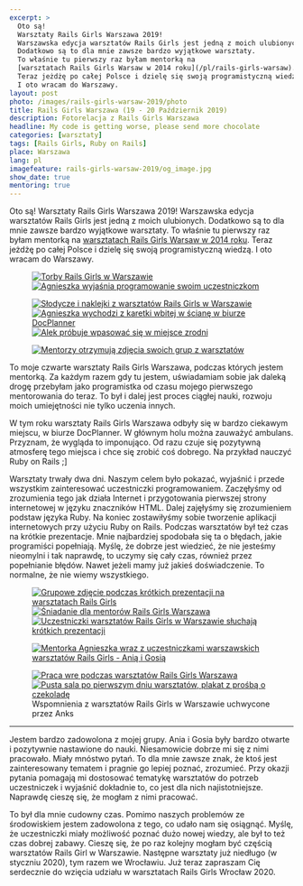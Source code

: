 ```yaml
---
excerpt: >
  Oto są!
  Warsztaty Rails Girls Warszawa 2019!
  Warszawska edycja warsztatów Rails Girls jest jedną z moich ulubionych.
  Dodatkowo są to dla mnie zawsze bardzo wyjątkowe warsztaty.
  To właśnie tu pierwszy raz byłam mentorką na
  [warsztatach Rails Girls Warsaw w 2014 roku](/pl/rails-girls-warsaw).
  Teraz jeżdżę po całej Polsce i dzielę się swoją programistyczną wiedzą.
  I oto wracam do Warszawy.
layout: post
photo: /images/rails-girls-warsaw-2019/photo
title: Rails Girls Warszawa (19 - 20 Październik 2019)
description: Fotorelacja z Rails Girls Warszawa
headline: My code is getting worse, please send more chocolate
categories: [warsztaty]
tags: [Rails Girls, Ruby on Rails]
place: Warszawa
lang: pl
imagefeature: rails-girls-warsaw-2019/og_image.jpg
show_date: true
mentoring: true
---
```


Oto są! Warsztaty Rails Girls Warszawa 2019! Warszawska edycja warsztatów Rails Girls jest jedną z moich ulubionych. Dodatkowo są to dla mnie zawsze bardzo wyjątkowe warsztaty. To właśnie tu pierwszy raz byłam mentorką na [warsztatach Rails Girls Warsaw w 2014 roku]({{site.baseurl}}/rails-girls-warsaw "Rails Girls Warszawa - pierwszy raz jako mentorka"). Teraz jeżdżę po całej Polsce i dzielę się swoją programistyczną wiedzą. I oto wracam do Warszawy.

<figure class='half'>
  <a href="{{ site.baseurl_root }}/images/rails-girls-warsaw-2019/01-rails-girls-bags.jpg">
    <img src="{{ site.baseurl_root }}/images/rails-girls-warsaw-2019/thumbs/01-rails-girls-bags.jpg"
         alt='Torby Rails Girls w Warszawie'>
  </a>
  <a href="{{ site.baseurl_root }}/images/rails-girls-warsaw-2019/02-agnieszka-teaching.jpg">
    <img src="{{ site.baseurl_root }}/images/rails-girls-warsaw-2019/thumbs/02-agnieszka-teaching.jpg"
         alt='Agnieszka wyjaśnia programowanie swoim uczestniczkom'>
  </a>
</figure>
<figure class='third'>
  <a href="{{ site.baseurl_root }}/images/rails-girls-warsaw-2019/03-rails-girls-sweets.jpg">
    <img src="{{ site.baseurl_root }}/images/rails-girls-warsaw-2019/thumbs/03-rails-girls-sweets.jpg"
         alt="Słodycze i naklejki z warsztatów Rails Girls w Warszawie">
  </a>
  <a href="{{ site.baseurl_root }}/images/rails-girls-warsaw-2019/04-rails-girls-ambulance.jpg">
    <img src="{{ site.baseurl_root }}/images/rails-girls-warsaw-2019/thumbs/04-rails-girls-ambulance.jpg"
         alt='Agnieszka wychodzi z karetki wbitej w ścianę w biurze DocPlanner'>
  </a>
  <a href="{{ site.baseurl_root }}/images/rails-girls-warsaw-2019/05-dead-mentor.jpg">
    <img src="{{ site.baseurl_root }}/images/rails-girls-warsaw-2019/thumbs/05-dead-mentor.jpg"
         alt='Alek próbuje wpasować się w miejsce zrodni'>
  </a>
</figure>
<figure>
  <a href="{{ site.baseurl_root }}/images/rails-girls-warsaw-2019/06-agnieszka-alek.jpg">
    <img src="{{ site.baseurl_root }}/images/rails-girls-warsaw-2019/thumbs/06-agnieszka-alek.jpg"
         alt='Mentorzy otrzymują zdjęcia swoich grup z warsztatów'>
  </a>
</figure>

To moje czwarte warsztaty Rails Girls Warszawa, podczas których jestem mentorką. Za każdym razem gdy tu jestem, uświadamiam sobie jak daleką drogę przebyłam jako programistka od czasu mojego pierwszego mentorowania do teraz. To był i dalej jest proces ciągłej nauki, rozwoju moich umiejętności nie tylko uczenia innych.

W tym roku warsztaty Rails Girls Warszawa odbyły się w bardzo ciekawym miejscu, w biurze DocPlanner. W głównym holu można zauważyć ambulans. Przyznam, że wygląda to imponująco. Od razu czuje się pozytywną atmosferę tego miejsca i chce się zrobić coś dobrego. Na przykład nauczyć Ruby on Rails ;]

Warsztaty trwały dwa dni. Naszym celem było pokazać, wyjaśnić i przede wszystkim zainteresować uczestniczki programowaniem. Zaczęłyśmy od zrozumienia tego jak działa Internet i przygotowania pierwszej strony internetowej w języku znaczników HTML. Dalej zajęłyśmy się zrozumieniem podstaw języka Ruby. Na koniec zostawiłyśmy sobie tworzenie aplikacji internetowych przy użyciu Ruby on Rails. Podczas warsztatów był też czas na krótkie prezentacje. Mnie najbardziej spodobała się ta o błędach, jakie programiści popełniają. Myślę, że dobrze jest wiedzieć, że nie jesteśmy nieomylni i tak naprawdę, to uczymy się cały czas, również przez popełnianie błędów. Nawet jeżeli mamy już jakieś doświadczenie. To normalne, że nie wiemy wszystkiego.

<figure class='third'>
  <a href="{{ site.baseurl_root }}/images/rails-girls-warsaw-2019/07-rails-girls-presentation.jpg">
    <img src="{{ site.baseurl_root }}/images/rails-girls-warsaw-2019/thumbs/07-rails-girls-presentation.jpg"
         alt='Grupowe zdjęcie podczas krótkich prezentacji na warsztatach Rails Girls'>
  </a>
  <a href="{{ site.baseurl_root }}/images/rails-girls-warsaw-2019/08-rails-girls-lunch.jpg">
    <img src="{{ site.baseurl_root }}/images/rails-girls-warsaw-2019/thumbs/08-rails-girls-lunch.jpg"
         alt='Śniadanie dla mentorów Rails Girls Warszawa'>
  </a>
  <a href="{{ site.baseurl_root }}/images/rails-girls-warsaw-2019/09-rails-girls-motivation-talks.jpg">
    <img src="{{ site.baseurl_root }}/images/rails-girls-warsaw-2019/thumbs/09-rails-girls-motivation-talks.jpg"
         alt='Uczestniczki warsztatów Rails Girls w Warszawie słuchają krótkich prezentacji'>
  </a>
</figure>
<figure>
  <a href="{{ site.baseurl_root }}/images/rails-girls-warsaw-2019/10-agnieszka-with-girls.jpg">
    <img src="{{ site.baseurl_root }}/images/rails-girls-warsaw-2019/thumbs/10-agnieszka-with-girls.jpg"
         alt='Mentorka Agnieszka wraz z uczestniczkami warszawskich warsztatów Rails Girls - Anią i Gosią'>
  </a>
</figure>
<figure class='half'>
  <a href="{{ site.baseurl_root }}/images/rails-girls-warsaw-2019/11-rails-girls-workshops-in-progress.jpg">
    <img src="{{ site.baseurl_root }}/images/rails-girls-warsaw-2019/thumbs/11-rails-girls-workshops-in-progress.jpg"
         alt='Praca wre podczas warsztatów Rails Girls Warszawa'>
  </a>
  <a href="{{ site.baseurl_root }}/images/rails-girls-warsaw-2019/12-please-send-more-chocolate.jpg">
    <img src="{{ site.baseurl_root }}/images/rails-girls-warsaw-2019/thumbs/12-please-send-more-chocolate.jpg"
         alt='Pusta sala po pierwszym dniu warsztatów, plakat z prośbą o czekoladę'>
  </a>
  <figcaption>Wspomnienia z warsztatów Rails Girls w Warszawie uchwycone przez Anks</figcaption>
</figure>

----

Jestem bardzo zadowolona z mojej grupy. Ania i Gosia były bardzo otwarte i pozytywnie nastawione do nauki. Niesamowicie dobrze mi się z nimi pracowało. Miały mnóstwo pytań. To dla mnie zawsze znak, że ktoś jest zainteresowany tematem i pragnie go lepiej poznać, zrozumieć. Przy okazji pytania pomagają mi dostosować tematykę warsztatów do potrzeb uczestniczek i wyjaśnić dokładnie to, co jest dla nich najistotniejsze. Naprawdę cieszę się, że mogłam z nimi pracować.

To był dla mnie cudowny czas. Pomimo naszych problemów ze środowiskiem jestem zadowolona z tego, co udało nam się osiągnąć. Myślę, że uczestniczki miały możliwość poznać dużo nowej wiedzy, ale był to też czas dobrej zabawy. Cieszę się, że po raz kolejny mogłam być częścią warsztatów Rails Girl w Warszawie. Następne warsztaty już niedługo (w styczniu 2020), tym razem we Wrocławiu. Już teraz zapraszam Cię serdecznie do wzięcia udziału w warsztatach Rails Girls Wrocław 2020.
